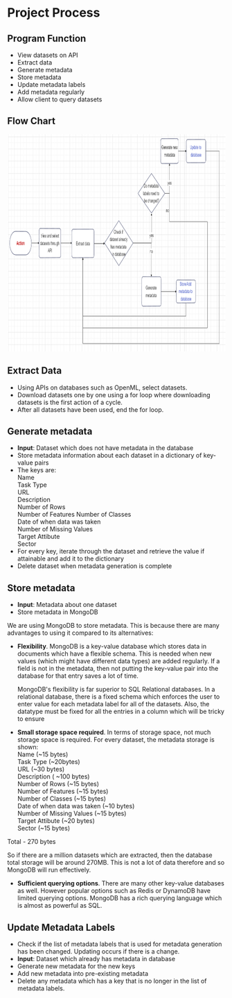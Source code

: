 # Project Process


## Program Function

- View datasets on API
- Extract data
- Generate metadata
- Store metadata
- Update metadata labels
- Add metadata regularly
- Allow client to query datasets
  
## Flow Chart

<img src="Metadata project flow chart_3.png" style="height: 500px; width:1000px;"/>

<br>

## Extract Data

- Using APIs on databases such as OpenML, select datasets. 
- Download datasets one by one using a for loop where downloading datasets is the first action of a cycle.
- After all datasets have been used, end the for loop.

## Generate metadata

- **Input**: Dataset which does not have metadata in the database
- Store metadata information about each dataset in a dictionary of key-value pairs
- The keys are:  
Name   
Task Type  
URL  
Description  
Number of Rows  
Number of Features 
Number of Classes  
Date of when data was taken  
Number of Missing Values  
Target Attibute  
Sector
- For every key, iterate through the dataset and retrieve the value if attainable and add it to the dictionary
- Delete dataset when metadata generation is complete


## Store metadata

- **Input**: Metadata about one dataset
- Store metadata in MongoDB


We are using MongoDB to store metadata. This is because there are many advantages to using it compared to its alternatives: 

- **Flexibility**. MongoDB is a key-value database which stores data in documents which have a flexible schema. This is needed when new values (which might have different data types) are added regularly. If a field is not in the metadata, then not putting the key-value pair into the database for that entry saves a lot of time.
  
  MongoDB's flexibility is far superior to SQL Relational databases. In a relational database, there is a fixed schema which enforces the user to enter value for each metadata label for all of the datasets. Also, the datatype must be fixed for all the entries in a column which will be tricky to ensure

- **Small storage space required**. In terms of storage space, not much storage space is required. For every dataset, the metadata storage is shown:   
Name (~15 bytes)    
Task Type  (~20bytes)  
URL  (~30 bytes)  
Description  ( ~100 bytes)  
Number of Rows  (~15 bytes)  
Number of Features (~15 bytes)  
Number of Classes  (~15 bytes)  
Date of when data was taken  (~10 bytes)  
Number of Missing Values  (~15 bytes)  
Target Attibute  (~20 bytes)  
Sector (~15 bytes)  

Total - 270 bytes  

So if there are a million datasets which are extracted, then the database total storage will be around 270MB. This is not a lot of data therefore and so MongoDB will run effectively. 

- **Sufficient querying options**. There are many other key-value databases as well. However popular options such as Redis or DynamoDB have limited querying options. MongoDB has a rich querying language which is almost as powerful as SQL.

## Update Metadata Labels

- Check if the list of metadata labels that is used for metadata generation has been changed. Updating occurs if there is a change.
- **Input**: Dataset which already has metadata in database
- Generate new metadata for the new keys
- Add new metadata into pre-existing metadata
- Delete any metadata which has a key that is no longer in the list of metadata labels.

